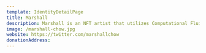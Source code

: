 ```yaml
---
template: IdentityDetailPage
title: Marshall
description: Marshall is an NFT artist that utilizes Computational Fluid Dynamics (CFD) as the medium to create his works. Fundamentally, he uses the physics of fluid flow, along with flow visualization techniques to create art. His work is the perfect marriage between the fixed laws of physics and the constantly evolving imaginative mind. He likes to inject fun into his works as well, evident in his 'How-Aerodynamic-is-My...' project, where he makes customized works for people.
image: /marshall-chow.jpg
website: https://twitter.com/marshallchow
donationAddress: 
---
```

